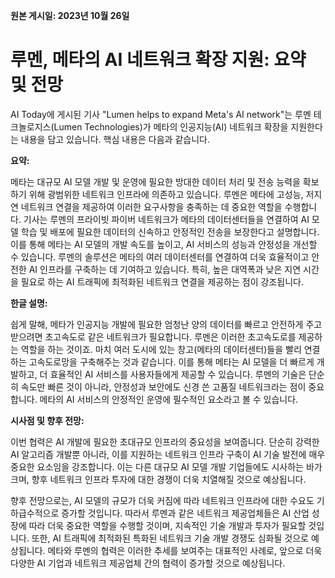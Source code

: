 **원본 게시일: 2023년 10월 26일**

# 루멘, 메타의 AI 네트워크 확장 지원: 요약 및 전망

AI Today에 게시된 기사 "Lumen helps to expand Meta's AI network"는 루멘 테크놀로지스(Lumen Technologies)가 메타의 인공지능(AI) 네트워크 확장을 지원한다는 내용을 담고 있습니다.  핵심 내용은 다음과 같습니다.

**요약:**

메타는 대규모 AI 모델 개발 및 운영에 필요한 방대한 데이터 처리 및 전송 능력을 확보하기 위해 광범위한 네트워크 인프라에 의존하고 있습니다. 루멘은 메타에 고성능, 저지연 네트워크 연결을 제공하여 이러한 요구사항을 충족하는 데 중요한 역할을 수행합니다.  기사는 루멘의 프라이빗 파이버 네트워크가 메타의 데이터센터들을 연결하여 AI 모델 학습 및 배포에 필요한 데이터의 신속하고 안정적인 전송을 보장한다고 설명합니다.  이를 통해 메타는 AI 모델의 개발 속도를 높이고,  AI 서비스의 성능과 안정성을 개선할 수 있습니다. 루멘의 솔루션은 메타의 여러 데이터센터를 연결하여 더욱 효율적이고 안전한 AI 인프라를 구축하는 데 기여하고 있습니다.  특히,  높은 대역폭과 낮은 지연 시간을 필요로 하는 AI 트래픽에 최적화된 네트워크 연결을 제공하는 점이 강조됩니다.


**한글 설명:**

쉽게 말해, 메타가 인공지능 개발에 필요한 엄청난 양의 데이터를 빠르고 안전하게 주고받으려면 초고속도로 같은 네트워크가 필요합니다.  루멘은 이러한 초고속도로를 제공하는 역할을 하는 것이죠.  마치 여러 도시에 있는 창고(메타의 데이터센터)들을 빨리 연결하는 고속도로망을 구축해주는 것과 같습니다. 이를 통해 메타는 AI 모델을 더 빠르게 개발하고,  더 효율적인 AI 서비스를 사용자들에게 제공할 수 있습니다.  루멘의 기술은 단순히 속도만 빠른 것이 아니라, 안정성과 보안에도 신경 쓴 고품질 네트워크라는 점이 중요합니다.  메타의 AI 서비스의 안정적인 운영에 필수적인 요소라고 볼 수 있습니다.


**시사점 및 향후 전망:**

이번 협력은 AI 개발에 필요한 초대규모 인프라의 중요성을 보여줍니다.  단순히 강력한 AI 알고리즘 개발뿐 아니라, 이를 지원하는 네트워크 인프라 구축이 AI 기술 발전에 매우 중요한 요소임을 강조합니다.  이는 다른 대규모 AI 모델 개발 기업들에도 시사하는 바가 크며,  향후 네트워크 인프라 투자에 대한 경쟁이 더욱 치열해질 것으로 예상됩니다.

향후 전망으로는,  AI 모델의 규모가 더욱 커짐에 따라 네트워크 인프라에 대한 수요도 기하급수적으로 증가할 것입니다.  따라서 루멘과 같은 네트워크 제공업체들은 AI 산업 성장에 따라 더욱 중요한 역할을 수행할 것이며,  지속적인 기술 개발과 투자가 필요할 것입니다.  또한,  AI 트래픽에 최적화된 특화된 네트워크 기술 개발 경쟁도 심화될 것으로 예상됩니다.  메타와 루멘의 협력은 이러한 추세를 보여주는 대표적인 사례로,  앞으로 더욱 다양한 AI 기업과 네트워크 제공업체 간의 협력이 증가할 것으로 예상됩니다.